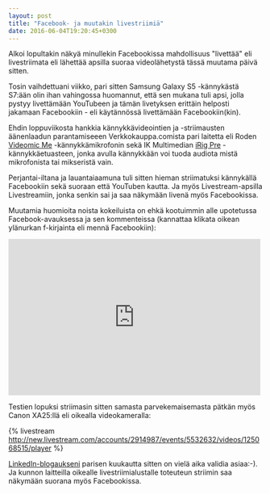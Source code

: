 ```yaml
---
layout: post
title: "Facebook- ja muutakin livestriimiä"
date: 2016-06-04T19:20:45+0300
---
```


Alkoi lopultakin näkyä minullekin Facebookissa mahdollisuus "livettää" eli livestriimata eli lähettää apsilla suoraa videolähetystä tässä muutama päivä sitten.

Tosin vaihdettuani viikko, pari sitten Samsung Galaxy S5 -kännykästä S7:ään olin ihan vahingossa huomannut, että sen mukana tuli apsi, jolla pystyy livettämään YouTubeen ja tämän livetyksen erittäin helposti jakamaan Facebookiin - eli käytännössä livettämään Facebookiin(kin).<!--more-->

Ehdin loppuviikosta hankkia kännykkävideointien ja -striimausten äänenlaadun parantamiseeen Verkkokauppa.comista pari laitetta eli Roden [Videomic Me](https://www.verkkokauppa.com/fi/product/48815/gsxhx/Rode-VideoMic-Me-mikrofoni-puhelimeen) -kännykkämikrofonin sekä IK Multimedian [iRig Pre](https://www.verkkokauppa.com/fi/product/24565/fdmnj/IK-Multimedia-iRig-Pre-etuaste) -kännykkäetuasteen, jonka avulla kännykkään voi tuoda audiota mistä mikrofonista tai mikseristä vain.

Perjantai-iltana ja lauantaiaamuna tuli sitten hieman striimatuksi kännykällä Facebookiin sekä suoraan että YouTuben kautta. Ja myös Livestream-apsilla Livestreamiin, jonka senkin sai ja saa näkymään livenä myös Facebookissa.

Muutamia huomioita noista kokeiluista on ehkä kootuimmin alle upotetussa Facebook-avauksessa ja sen kommenteissa (kannattaa klikata oikean ylänurkan f-kirjainta eli mennä Facebookiin):

<iframe src="https://www.facebook.com/plugins/post.php?href=https%3A%2F%2Fwww.facebook.com%2Fjarmo.lahti%2Fposts%2F10153672174212963&width=500" width="500" height="310" style="border:none;overflow:hidden" scrolling="no" frameborder="0" allowTransparency="true"></iframe>

Testien lopuksi striimasin sitten samasta parvekemaisemasta pätkän myös Canon XA25:llä eli oikealla videokameralla:

{% livestream http://new.livestream.com/accounts/2914987/events/5532632/videos/125068515/player %}

[LinkedIn-blogaukseni](https://www.linkedin.com/pulse/laadukkaan-livestriimin-kolme-pointtia-jarmo-lahti) parisen kuukautta sitten on vielä aika validia asiaa:-). Ja kunnon laitteilla oikealle livestriimialustalle toteuteun striimin saa näkymään suorana myös Facebookissa. 